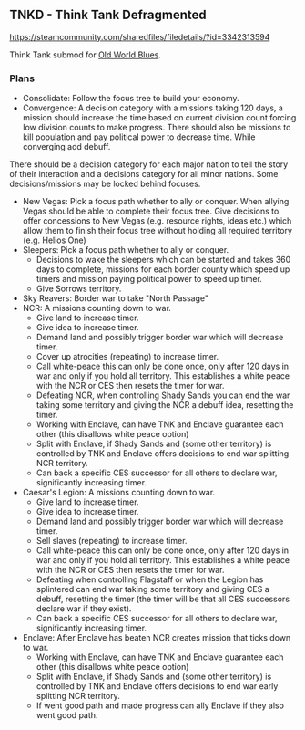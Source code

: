 ## TNKD - Think Tank Defragmented

https://steamcommunity.com/sharedfiles/filedetails/?id=3342313594

Think Tank submod for [Old World Blues](https://steamcommunity.com/sharedfiles/filedetails/?id=2265420196).

### Plans

- Consolidate: Follow the focus tree to build your economy.
- Convergence: A decision category with a missions taking 120 days, a mission should increase the time based on current division count forcing low division counts to make progress. There should also be missions to kill population and pay political power to decrease time. While converging add debuff.

There should be a decision category for each major nation to tell the story of their interaction and a decisions category for all minor nations. Some decisions/missions may be locked behind focuses.

- New Vegas: Pick a focus path whether to ally or conquer. When allying Vegas should be able to
  complete their focus tree. Give decisions to offer concessions to New Vegas (e.g. resource rights,
  ideas etc.) which allow them to finish their focus tree without holding all required territory
  (e.g. Helios One)
- Sleepers: Pick a focus path whether to ally or conquer.
    - Decisions to wake the sleepers which can be started and takes 360 days to complete, missions
      for each border county which speed up timers and mission paying political power to speed up
      timer.
    - Give Sorrows territory.
- Sky Reavers: Border war to take "North Passage"
- NCR: A missions counting down to war.
    - Give land to increase timer.
    - Give idea to increase timer.
    - Demand land and possibly trigger border war which will decrease timer.
    - Cover up atrocities (repeating) to increase timer.
    - Call white-peace this can only be done once, only after 120 days in war and only if you hold
      all territory. This establishes a white peace with the NCR or CES then resets the timer for war.
    - Defeating NCR, when controlling Shady Sands you can end the war taking some territory and
      giving the NCR a debuff idea, resetting the timer.
    - Working with Enclave, can have TNK and Enclave guarantee each other (this disallows white peace option)
    - Split with Enclave, if Shady Sands and (some other territory) is controlled by TNK and Enclave offers decisions to end war splitting NCR territory.
    - Can back a specific CES successor for all others to declare war, significantly increasing timer.
- Caesar's Legion: A missions counting down to war.
    - Give land to increase timer.
    - Give idea to increase timer.
    - Demand land and possibly trigger border war which will decrease timer.
    - Sell slaves (repeating) to increase timer.
    - Call white-peace this can only be done once, only after 120 days in war and only if you hold
      all territory. This establishes a white peace with the NCR or CES then resets the timer for war.
    - Defeating when controlling Flagstaff or when the Legion has splintered can end war taking some
      territory and giving CES a debuff, resetting the timer (the timer will be that all CES
      successors declare war if they exist).
    - Can back a specific CES successor for all others to declare war, significantly increasing timer.
- Enclave: After Enclave has beaten NCR creates mission that ticks down to war.
    - Working with Enclave, can have TNK and Enclave guarantee each other (this disallows white peace option)
    - Split with Enclave, if Shady Sands and (some other territory) is controlled by TNK and Enclave
      offers decisions to end war early splitting NCR territory.
    - If went good path and made progress can ally Enclave if they also went good path.